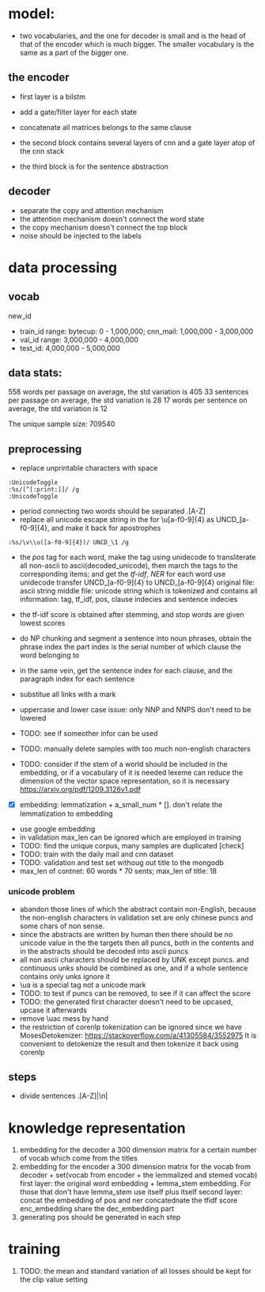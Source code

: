 # model:

* two vocabularies, and the one for decoder is small and is the head of that of the encoder which is much bigger. The smaller vocabulary is the same as a part of the bigger one.

## the encoder

* first layer is a bilstm
* add a gate/filter layer for each state
* concatenate all matrices belongs to the same clause

* the second block contains several layers of cnn and a gate layer atop of the cnn stack

* the third block is for the sentence abstraction

## decoder
* separate the copy and attention mechanism
* the attention mechanism doesn't connect the word state
* the copy mechanism doesn't connect the top block
* noise should be injected to the labels 

# data processing
## vocab
new_id
  * train_id range:  bytecup: 0 - 1,000,000; cnn_mail: 1,000,000 - 3,000,000
  * val_id range: 3,000,000 - 4,000,000
  * test_id: 4,000,000 - 5,000,000

## data stats:
558 words per passage on average, the std variation is 405
33 sentences per passage on average, the std variation is 28
17 words per sentence on average, the std variation is 12

The unique sample size: 709540


## preprocessing

  * replace unprintable characters with space
  ```vim
  :UnicodeToggle
  :%s/[^[:print:]]/ /g
  :UnicodeToggle
  ```
  * period connecting two words should be separated
      \.[A-Z]
  * replace all unicode escape string in the for \u[a-f0-9]{4} as UNCD_[a-f0-9]{4}, and make it back for apostrophes
  ```vim
  :%s/\v\\u([a-f0-9]{4})/ UNCD_\1 /g
  ```
  * the *pos* tag for each word, make the tag using unidecode to transliterate all non-ascii to ascii(decoded_unicode), then march the tags to the corresponding items; and get the *tf-idf*, *NER* for each word
    use unidecode transfer UNCD_[a-f0-9]{4} to UNCD_[a-f0-9]{4}
    original file: ascii string
    middle file: unicode string which is tokenized and contains all information: tag, tf_idf, pos, clause indecies and sentence indecies

  * the tf-idf score is obtained after stemming, and stop words are given lowest scores
  * do NP chunking and segment a sentence into noun phrases, obtain the phrase index
      the part index is the serial number of which clause the word belonging to 
  * in the same vein, get the sentence index for each clause, and the paragraph index for each sentence
  * substitue all links with a mark
  * uppercase and lower case issue: only NNP and NNPS don't need to be lowered
  * TODO: see if someother infor can be used
  * TODO: manually delete samples with too much non-english characters
  * TODO: consider if the stem of a world should be included in the embedding, or if a vocabulary of it is needed
    lexeme can reduce the dimension of the vector space representation, so it is necessary
    https://arxiv.org/pdf/1209.3126v1.pdf
  * [x] embedding: lemmatization + a_small_num * []. don't relate the lemmatization to embedding
  * use google embedding
  * in validation max_len can be ignored which are employed in training
  * TODO: find the unique corpus, many samples are duplicated [check]
  * TODO: train with the daily mail and cnn dataset
  * TODO: validation and test set withoug out title to the mongodb
  * max_len of contnet: 60 words * 70 sents; max_len of title: 18

### unicode problem
  * abandon those lines of which the abstract contain non-English, because the non-english characters in validation set are only chinese puncs and some chars of non sense. 
  * since the abstracts are written by human then there should be no unicode value in the the targets then all puncs, both in the contents and in the abstracts should be decoded into ascii puncs
  * all non ascii characters should be replaced by UNK except puncs. and continuous unks should be combined as one, and if a whole sentence contains only unks ignore it
  * \ua is a special tag not a unicode mark
  * TODO: to test if puncs can be removed, to see if it can affect the score
  * TODO: the generated first character doesn't need to be upcased, upcase it afterwards
  * remove \uac mess by hand
  * the restriction of corenlp tokenization can be ignored since we have MosesDetokenizer: https://stackoverflow.com/a/41305584/3552975 It is convenient to detokenize the result and then tokenize it back using corenlp

## steps
  * divide sentences
      \.[A-Z]|\\n|

# knowledge representation
1. embedding for the decoder
  a 300 dimension matrix for a certain number of vocab which come from the titles
2. embedding for the encoder
  a 300 dimension matrix for the vocab from decoder + set(vocab from encoder + the lemmalized and stemed vocab)
  first layer: the original word embedding + lemma_stem embedding. For those that don't have lemma_stem use itself plus itself
  second layer: concat the embedding of pos and ner concatednate the tfidf score
  enc_embedding share the dec_embedding part 
3. generating
  pos should be generated in each step

# training
1. TODO: the mean and standard variation of all losses should be kept for the clip value setting
